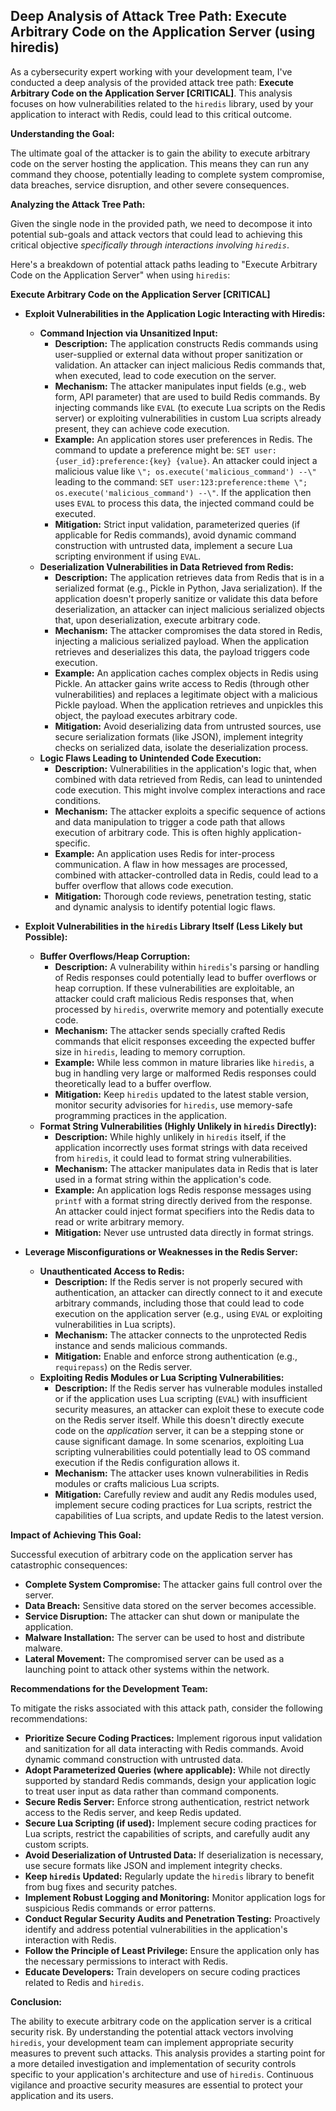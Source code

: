 ## Deep Analysis of Attack Tree Path: Execute Arbitrary Code on the Application Server (using hiredis)

As a cybersecurity expert working with your development team, I've conducted a deep analysis of the provided attack tree path: **Execute Arbitrary Code on the Application Server [CRITICAL]**. This analysis focuses on how vulnerabilities related to the `hiredis` library, used by your application to interact with Redis, could lead to this critical outcome.

**Understanding the Goal:**

The ultimate goal of the attacker is to gain the ability to execute arbitrary code on the server hosting the application. This means they can run any command they choose, potentially leading to complete system compromise, data breaches, service disruption, and other severe consequences.

**Analyzing the Attack Tree Path:**

Given the single node in the provided path, we need to decompose it into potential sub-goals and attack vectors that could lead to achieving this critical objective *specifically through interactions involving `hiredis`*.

Here's a breakdown of potential attack paths leading to "Execute Arbitrary Code on the Application Server" when using `hiredis`:

**Execute Arbitrary Code on the Application Server [CRITICAL]**

*   **Exploit Vulnerabilities in the Application Logic Interacting with Hiredis:**
    *   **Command Injection via Unsanitized Input:**
        *   **Description:** The application constructs Redis commands using user-supplied or external data without proper sanitization or validation. An attacker can inject malicious Redis commands that, when executed, lead to code execution on the server.
        *   **Mechanism:**  The attacker manipulates input fields (e.g., web form, API parameter) that are used to build Redis commands. By injecting commands like `EVAL` (to execute Lua scripts on the Redis server) or exploiting vulnerabilities in custom Lua scripts already present, they can achieve code execution.
        *   **Example:** An application stores user preferences in Redis. The command to update a preference might be: `SET user:{user_id}:preference:{key} {value}`. An attacker could inject a malicious value like `\"; os.execute('malicious_command') --\"` leading to the command: `SET user:123:preference:theme \"; os.execute('malicious_command') --\"`. If the application then uses `EVAL` to process this data, the injected command could be executed.
        *   **Mitigation:**  Strict input validation, parameterized queries (if applicable for Redis commands), avoid dynamic command construction with untrusted data, implement a secure Lua scripting environment if using `EVAL`.
    *   **Deserialization Vulnerabilities in Data Retrieved from Redis:**
        *   **Description:** The application retrieves data from Redis that is in a serialized format (e.g., Pickle in Python, Java serialization). If the application doesn't properly sanitize or validate this data before deserialization, an attacker can inject malicious serialized objects that, upon deserialization, execute arbitrary code.
        *   **Mechanism:** The attacker compromises the data stored in Redis, injecting a malicious serialized payload. When the application retrieves and deserializes this data, the payload triggers code execution.
        *   **Example:** An application caches complex objects in Redis using Pickle. An attacker gains write access to Redis (through other vulnerabilities) and replaces a legitimate object with a malicious Pickle payload. When the application retrieves and unpickles this object, the payload executes arbitrary code.
        *   **Mitigation:** Avoid deserializing data from untrusted sources, use secure serialization formats (like JSON), implement integrity checks on serialized data, isolate the deserialization process.
    *   **Logic Flaws Leading to Unintended Code Execution:**
        *   **Description:**  Vulnerabilities in the application's logic that, when combined with data retrieved from Redis, can lead to unintended code execution. This might involve complex interactions and race conditions.
        *   **Mechanism:** The attacker exploits a specific sequence of actions and data manipulation to trigger a code path that allows execution of arbitrary code. This is often highly application-specific.
        *   **Example:** An application uses Redis for inter-process communication. A flaw in how messages are processed, combined with attacker-controlled data in Redis, could lead to a buffer overflow that allows code execution.
        *   **Mitigation:** Thorough code reviews, penetration testing, static and dynamic analysis to identify potential logic flaws.

*   **Exploit Vulnerabilities in the `hiredis` Library Itself (Less Likely but Possible):**
    *   **Buffer Overflows/Heap Corruption:**
        *   **Description:**  A vulnerability within `hiredis`'s parsing or handling of Redis responses could potentially lead to buffer overflows or heap corruption. If these vulnerabilities are exploitable, an attacker could craft malicious Redis responses that, when processed by `hiredis`, overwrite memory and potentially execute code.
        *   **Mechanism:** The attacker sends specially crafted Redis commands that elicit responses exceeding the expected buffer size in `hiredis`, leading to memory corruption.
        *   **Example:**  While less common in mature libraries like `hiredis`, a bug in handling very large or malformed Redis responses could theoretically lead to a buffer overflow.
        *   **Mitigation:**  Keep `hiredis` updated to the latest stable version, monitor security advisories for `hiredis`, use memory-safe programming practices in the application.
    *   **Format String Vulnerabilities (Highly Unlikely in `hiredis` Directly):**
        *   **Description:**  While highly unlikely in `hiredis` itself, if the application incorrectly uses format strings with data received from `hiredis`, it could lead to format string vulnerabilities.
        *   **Mechanism:** The attacker manipulates data in Redis that is later used in a format string within the application's code.
        *   **Example:**  An application logs Redis response messages using `printf` with a format string directly derived from the response. An attacker could inject format specifiers into the Redis data to read or write arbitrary memory.
        *   **Mitigation:**  Never use untrusted data directly in format strings.

*   **Leverage Misconfigurations or Weaknesses in the Redis Server:**
    *   **Unauthenticated Access to Redis:**
        *   **Description:** If the Redis server is not properly secured with authentication, an attacker can directly connect to it and execute arbitrary commands, including those that could lead to code execution on the application server (e.g., using `EVAL` or exploiting vulnerabilities in Lua scripts).
        *   **Mechanism:** The attacker connects to the unprotected Redis instance and sends malicious commands.
        *   **Mitigation:**  Enable and enforce strong authentication (e.g., `requirepass`) on the Redis server.
    *   **Exploiting Redis Modules or Lua Scripting Vulnerabilities:**
        *   **Description:** If the Redis server has vulnerable modules installed or if the application uses Lua scripting (`EVAL`) with insufficient security measures, an attacker can exploit these to execute code on the Redis server itself. While this doesn't directly execute code on the *application* server, it can be a stepping stone or cause significant damage. In some scenarios, exploiting Lua scripting vulnerabilities could potentially lead to OS command execution if the Redis configuration allows it.
        *   **Mechanism:** The attacker uses known vulnerabilities in Redis modules or crafts malicious Lua scripts.
        *   **Mitigation:**  Carefully review and audit any Redis modules used, implement secure coding practices for Lua scripts, restrict the capabilities of Lua scripts, and update Redis to the latest version.

**Impact of Achieving This Goal:**

Successful execution of arbitrary code on the application server has catastrophic consequences:

*   **Complete System Compromise:** The attacker gains full control over the server.
*   **Data Breach:** Sensitive data stored on the server becomes accessible.
*   **Service Disruption:** The attacker can shut down or manipulate the application.
*   **Malware Installation:** The server can be used to host and distribute malware.
*   **Lateral Movement:** The compromised server can be used as a launching point to attack other systems within the network.

**Recommendations for the Development Team:**

To mitigate the risks associated with this attack path, consider the following recommendations:

*   **Prioritize Secure Coding Practices:** Implement rigorous input validation and sanitization for all data interacting with Redis commands. Avoid dynamic command construction with untrusted data.
*   **Adopt Parameterized Queries (where applicable):** While not directly supported by standard Redis commands, design your application logic to treat user input as data rather than command components.
*   **Secure Redis Server:** Enforce strong authentication, restrict network access to the Redis server, and keep Redis updated.
*   **Secure Lua Scripting (if used):** Implement secure coding practices for Lua scripts, restrict the capabilities of scripts, and carefully audit any custom scripts.
*   **Avoid Deserialization of Untrusted Data:** If deserialization is necessary, use secure formats like JSON and implement integrity checks.
*   **Keep `hiredis` Updated:** Regularly update the `hiredis` library to benefit from bug fixes and security patches.
*   **Implement Robust Logging and Monitoring:** Monitor application logs for suspicious Redis commands or error patterns.
*   **Conduct Regular Security Audits and Penetration Testing:**  Proactively identify and address potential vulnerabilities in the application's interaction with Redis.
*   **Follow the Principle of Least Privilege:** Ensure the application only has the necessary permissions to interact with Redis.
*   **Educate Developers:** Train developers on secure coding practices related to Redis and `hiredis`.

**Conclusion:**

The ability to execute arbitrary code on the application server is a critical security risk. By understanding the potential attack vectors involving `hiredis`, your development team can implement appropriate security measures to prevent such attacks. This analysis provides a starting point for a more detailed investigation and implementation of security controls specific to your application's architecture and use of `hiredis`. Continuous vigilance and proactive security measures are essential to protect your application and its users.
